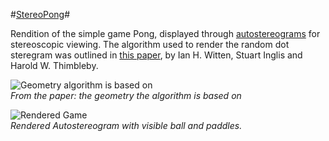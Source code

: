 #[StereoPong][gh-page]#

Rendition of the simple game Pong, displayed through [autostereograms][wiki] for stereoscopic viewing. The algorithm used to render the random dot steregram was outlined in [this paper][paper], by Ian H. Witten, Stuart Inglis and Harold W. Thimbleby.

![Geometry algorithm is based on][geometry]  
*From the paper: the geometry the algorithm is based on*

![Rendered Game][screenshot]  
*Rendered Autostereogram with visible ball and paddles.*


[gh-page]: https://brandonlilly.github.io/stereo-pong/
[paper]: http://www.cs.waikato.ac.nz/pubs/wp/1993/uow-cs-wp-1993-02.pdf
[wiki]: https://en.wikipedia.org/wiki/Autostereogram

[geometry]: http://i.imgur.com/pN65d40.png "Algorithm geometry"
[screenshot]: http://i.imgur.com/Ai5qbZw.png "Rendered autostereogram"
